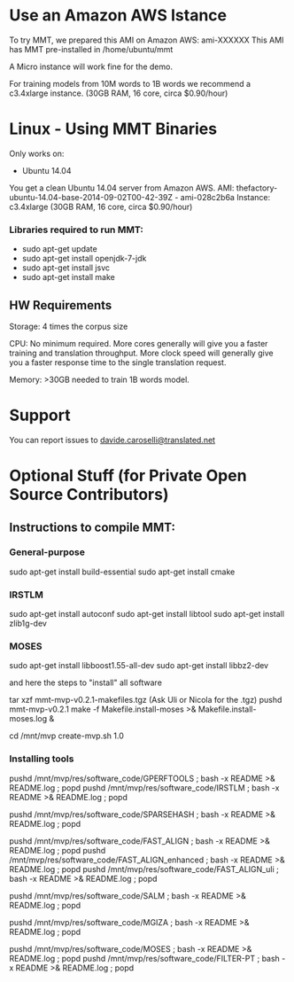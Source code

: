 # Use an Amazon AWS Istance

To try MMT, we prepared this AMI on Amazon AWS: ami-XXXXXX
This AMI has MMT pre-installed in /home/ubuntu/mmt

A Micro instance will work fine for the demo.

For training models from 10M words to 1B words we recommend a c3.4xlarge instance. (30GB RAM, 16 core, circa $0.90/hour)

# Linux - Using MMT Binaries

Only works on: 
- Ubuntu 14.04

You get a clean Ubuntu 14.04 server from Amazon AWS.
AMI: thefactory-ubuntu-14.04-base-2014-09-02T00-42-39Z - ami-028c2b6a
Instance: c3.4xlarge (30GB RAM, 16 core, circa $0.90/hour)

### Libraries required to run MMT:
- sudo apt-get update
- sudo apt-get install openjdk-7-jdk
- sudo apt-get install jsvc
- sudo apt-get install make

## HW Requirements

Storage: 4 times the corpus size 

CPU: No minimum required. 
  More cores generally will give you a faster training and translation throughput. 
  More clock speed will generally give you a faster response time to the single translation request.

Memory: >30GB needed to train 1B words model.

# Support
You can report issues to davide.caroselli@translated.net

# Optional Stuff (for Private Open Source Contributors)

## Instructions to compile MMT:

### General-purpose
sudo apt-get install build-essential
sudo apt-get install cmake

### IRSTLM
sudo apt-get install autoconf
sudo apt-get install libtool
sudo apt-get install zlib1g-dev

### MOSES
sudo apt-get install libboost1.55-all-dev
sudo apt-get install libbz2-dev

and here the steps to "install" all software

tar xzf mmt-mvp-v0.2.1-makefiles.tgz (Ask Uli or Nicola for the .tgz)
pushd mmt-mvp-v0.2.1
make -f Makefile.install-moses >& Makefile.install-moses.log &

cd /mnt/mvp
create-mvp.sh 1.0

### Installing tools

pushd /mnt/mvp/res/software_code/GPERFTOOLS ; bash -x README >& README.log ; popd
pushd /mnt/mvp/res/software_code/IRSTLM ; bash -x README >& README.log ; popd

pushd /mnt/mvp/res/software_code/SPARSEHASH ; bash -x README >& README.log ; popd

pushd /mnt/mvp/res/software_code/FAST_ALIGN ; bash -x README >& README.log ; popd
pushd /mnt/mvp/res/software_code/FAST_ALIGN_enhanced ; bash -x README >& README.log ; popd
pushd /mnt/mvp/res/software_code/FAST_ALIGN_uli ; bash -x README >& README.log ; popd

pushd /mnt/mvp/res/software_code/SALM ; bash -x README >& README.log ; popd

pushd /mnt/mvp/res/software_code/MGIZA ; bash -x README >& README.log ; popd

pushd /mnt/mvp/res/software_code/MOSES ; bash -x README >& README.log ; popd
pushd /mnt/mvp/res/software_code/FILTER-PT ; bash -x README >& README.log ; popd